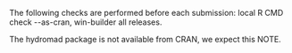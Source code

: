 The following checks are performed before each submission: local R CMD check --as-cran, win-builder all releases.

The hydromad package is not available from CRAN, we expect this NOTE.
